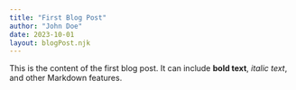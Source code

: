 ```yaml
---
title: "First Blog Post"
author: "John Doe"
date: 2023-10-01
layout: blogPost.njk
---
```


This is the content of the first blog post. It can include **bold text**, _italic text_, and other Markdown features.